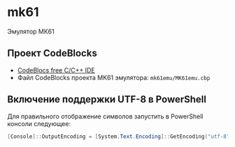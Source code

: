 # mk61

Эмулятор МК61

## Проект CodeBlocks
* [CodeBlocs free C/C++ IDE](https://www.codeblocks.org/)
* Файл CodeBlocks проекта MK61 эмулятора: `mk61emu/MK61emu.cbp`

## Включение поддержки UTF-8 в PowerShell

Для правильного отображение символов запустить в PowerShell консоли следующее:
```powershell
[Console]::OutputEncoding = [System.Text.Encoding]::GetEncoding("utf-8")
```
